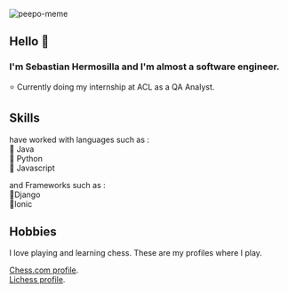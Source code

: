 ![peepo-meme](https://user-images.githubusercontent.com/87145545/179099608-b4740654-6e11-464e-b8ac-17e30b344ed9.gif)

## Hello 👋
 ### I'm Sebastian Hermosilla and I'm almost a software engineer.

 ⭐ Currently doing my internship at ACL as a QA Analyst.

## Skills

 have worked with languages such as : <br>
 🔹 Java <br>
 🔹 Python <br>
 🔹 Javascript <br>

 and Frameworks such as : <br>
 🔸Django <br>
 🔸Ionic <br>

## Hobbies

 I love playing and learning chess. These are my profiles where I play.

 [Chess.com profile](https://www.chess.com/member/shop3/). <br>
 [Lichess profile](https://lichess.org/@/shopelier1/).


